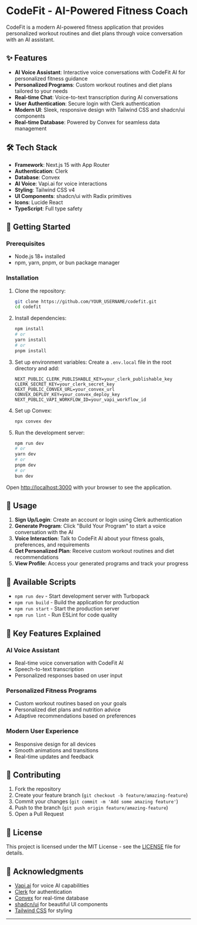 # CodeFit - AI-Powered Fitness Coach

CodeFit is a modern AI-powered fitness application that provides personalized workout routines and diet plans through voice conversation with an AI assistant.

## ✨ Features

- **AI Voice Assistant**: Interactive voice conversations with CodeFit AI for personalized fitness guidance
- **Personalized Programs**: Custom workout routines and diet plans tailored to your needs
- **Real-time Chat**: Voice-to-text transcription during AI conversations
- **User Authentication**: Secure login with Clerk authentication
- **Modern UI**: Sleek, responsive design with Tailwind CSS and shadcn/ui components
- **Real-time Database**: Powered by Convex for seamless data management

## 🛠️ Tech Stack

- **Framework**: Next.js 15 with App Router
- **Authentication**: Clerk
- **Database**: Convex
- **AI Voice**: Vapi.ai for voice interactions
- **Styling**: Tailwind CSS v4
- **UI Components**: shadcn/ui with Radix primitives
- **Icons**: Lucide React
- **TypeScript**: Full type safety

## 🚀 Getting Started

### Prerequisites

- Node.js 18+ installed
- npm, yarn, pnpm, or bun package manager

### Installation

1. Clone the repository:
   ```bash
   git clone https://github.com/YOUR_USERNAME/codefit.git
   cd codefit
   ```

2. Install dependencies:
   ```bash
   npm install
   # or
   yarn install
   # or
   pnpm install
   ```

3. Set up environment variables:
   Create a `.env.local` file in the root directory and add:
   ```env
   NEXT_PUBLIC_CLERK_PUBLISHABLE_KEY=your_clerk_publishable_key
   CLERK_SECRET_KEY=your_clerk_secret_key
   NEXT_PUBLIC_CONVEX_URL=your_convex_url
   CONVEX_DEPLOY_KEY=your_convex_deploy_key
   NEXT_PUBLIC_VAPI_WORKFLOW_ID=your_vapi_workflow_id
   ```

4. Set up Convex:
   ```bash
   npx convex dev
   ```

5. Run the development server:
   ```bash
   npm run dev
   # or
   yarn dev
   # or
   pnpm dev
   # or
   bun dev
   ```

Open [http://localhost:3000](http://localhost:3000) with your browser to see the application.

## 📱 Usage

1. **Sign Up/Login**: Create an account or login using Clerk authentication
2. **Generate Program**: Click "Build Your Program" to start a voice conversation with the AI
3. **Voice Interaction**: Talk to CodeFit AI about your fitness goals, preferences, and requirements
4. **Get Personalized Plan**: Receive custom workout routines and diet recommendations
5. **View Profile**: Access your generated programs and track your progress

## 🔧 Available Scripts

- `npm run dev` - Start development server with Turbopack
- `npm run build` - Build the application for production
- `npm run start` - Start the production server
- `npm run lint` - Run ESLint for code quality

## 🌟 Key Features Explained

### AI Voice Assistant

- Real-time voice conversation with CodeFit AI
- Speech-to-text transcription
- Personalized responses based on user input

### Personalized Fitness Programs

- Custom workout routines based on your goals
- Personalized diet plans and nutrition advice
- Adaptive recommendations based on preferences

### Modern User Experience

- Responsive design for all devices
- Smooth animations and transitions
- Real-time updates and feedback

## 🤝 Contributing

1. Fork the repository
2. Create your feature branch (`git checkout -b feature/amazing-feature`)
3. Commit your changes (`git commit -m 'Add some amazing feature'`)
4. Push to the branch (`git push origin feature/amazing-feature`)
5. Open a Pull Request

## 📄 License

This project is licensed under the MIT License - see the [LICENSE](LICENSE) file for details.

## 🙏 Acknowledgments

- [Vapi.ai](https://vapi.ai) for voice AI capabilities
- [Clerk](https://clerk.dev) for authentication
- [Convex](https://convex.dev) for real-time database
- [shadcn/ui](https://ui.shadcn.com) for beautiful UI components
- [Tailwind CSS](https://tailwindcss.com) for styling

---